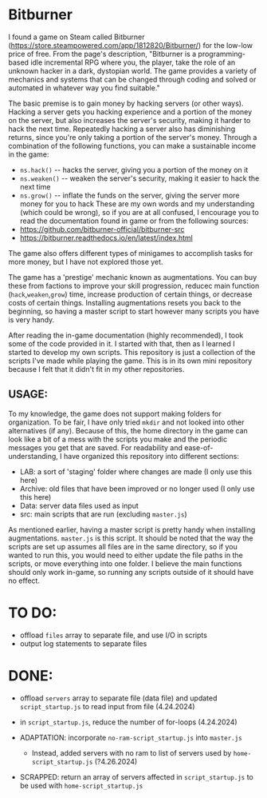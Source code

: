 # Bitburner

I found a game on Steam called Bitburner (https://store.steampowered.com/app/1812820/Bitburner/) for the low-low price of free. From the page's description, "Bitburner is a programming-based idle incremental RPG where you, the player, take the role of an unknown hacker in a dark, dystopian world. The game provides a variety of mechanics and systems that can be changed through coding and solved or automated in whatever way you find suitable."

The basic premise is to gain money by hacking servers (or other ways). Hacking a server gets you hacking experience and a portion of the money on the server, but also increases the server's security, making it harder to hack the next time. Repeatedly hacking a server also has diminishing returns, since you're only taking a portion of the server's money. Through a combination of the following functions, you can make a sustainable income in the game:
- `ns.hack()` -- hacks the server, giving you a portion of the money on it
- `ns.weaken()` -- weaken the server's security, making it easier to hack the next time
- `ns.grow()` -- inflate the funds on the server, giving the server more money for you to hack
These are my own words and my understanding (which could be wrong), so if you are at all confused, I encourage you to read the documentation found in game or from the following sources:
- https://github.com/bitburner-official/bitburner-src
- https://bitburner.readthedocs.io/en/latest/index.html

The game also offers different types of minigames to accomplish tasks for more money, but I have not explored those yet.

The game has a 'prestige' mechanic known as augmentations. You can buy these from factions to improve your skill progression, reducec main function (`hack`,`weaken`,`grow`) time, increase production of certain things, or decrease costs of certain things. Installing augmentations resets you back to the beginning, so having a master script to start however many scripts you have is very handy. 

After reading the in-game documentation (highly recommended), I took some of the code provided in it. I started with that, then as I learned I started to develop my own scripts. This repository is just a collection of the scripts I've made while playing the game. This is in its own mini repository because I felt that it didn't fit in my other repositories. 

## USAGE:
To my knowledge, the game does not support making folders for organization. To be fair, I have only tried `mkdir` and not looked into other alternatives (if any). Because of this, the home directory in the game can look like a bit of a mess with the scripts you make and the periodic messages you get that are saved. For readability and ease-of-understanding, I have organized this repository into different sections:
- LAB: a sort of 'staging' folder where changes are made (I only use this here)
- Archive: old files that have been improved or no longer used (I only use this here)
- Data: server data files used as input
- src: main scripts that are run (excluding `master.js`)

As mentioned earlier, having a master script is pretty handy when installing augmentations. `master.js` is this script. It should be noted that the way the scripts are set up assumes all files are in the same directory, so if you wanted to run this, you would need to either update the file paths in the scripts, or move everything into one folder. I believe the main functions should only work in-game, so running any scripts outside of it should have no effect.

# TO DO:
- offload `files` array to separate file, and use I/O in scripts
- output log statements to separate files

# DONE:
- offload `servers` array to separate file (data file) and updated `script_startup.js` to read input from file (4.24.2024)
- in `script_startup.js`, reduce the number of for-loops (4.24.2024)
- ADAPTATION: incorporate `no-ram-script_startup.js` into `master.js`
    - Instead, added servers with no ram to list of servers used by `home-script_startup.js` (?4.26.2024)

- SCRAPPED: return an array of servers affected in `script_startup.js` to be used with `home-script_startup.js`